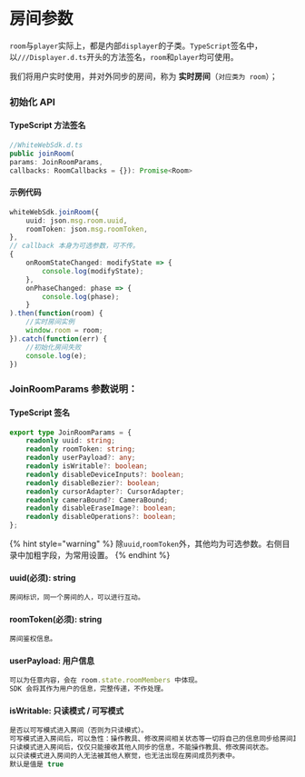 # 房间参数

`room`与`player`实际上，都是内部`displayer`的子类。`TypeScript`签名中，以`///Displayer.d.ts`开头的方法签名，`room`和`player`均可使用。

我们将用户实时使用，并对外同步的房间，称为 **实时房间**（`对应类为 room`）；

### 初始化 API

#### TypeScript 方法签名

```typescript
//WhiteWebSdk.d.ts
public joinRoom(
params: JoinRoomParams,
callbacks: RoomCallbacks = {}): Promise<Room>
```

#### 示例代码

```typescript
whiteWebSdk.joinRoom({
    uuid: json.msg.room.uuid,
    roomToken: json.msg.roomToken,
},
// callback 本身为可选参数，可不传。
{
    onRoomStateChanged: modifyState => {
        console.log(modifyState);
    },
    onPhaseChanged: phase => {
        console.log(phase);
    }
).then(function(room) {
    //实时房间实例
    window.room = room;
}).catch(function(err) {
    //初始化房间失败
    console.log(e);
})
```

### JoinRoomParams 参数说明：

#### TypeScript 签名

```typescript
export type JoinRoomParams = {
    readonly uuid: string;
    readonly roomToken: string;
    readonly userPayload?: any;
    readonly isWritable?: boolean;
    readonly disableDeviceInputs?: boolean;
    readonly disableBezier?: boolean;
    readonly cursorAdapter?: CursorAdapter;
    readonly cameraBound?: CameraBound;
    readonly disableEraseImage?: boolean;
    readonly disableOperations?: boolean;
};
```

{% hint style="warning" %}
除`uuid`,`roomToken`外，其他均为可选参数。右侧目录中加粗字段，为常用设置。
{% endhint %}

#### **uuid**\(必须\): string

```typescript
房间标识，同一个房间的人，可以进行互动。
```

#### **roomToken**\(必须\): string

```typescript
房间鉴权信息。
```

#### **userPayload**: 用户信息

```typescript
可以为任意内容，会在 room.state.roomMembers 中体现。
SDK 会将其作为用户的信息，完整传递，不作处理。
```

#### **isWritable**: 只读模式 / 可写模式

```typescript
是否以可写模式进入房间（否则为只读模式）。
可写模式进入房间后，可以急性：操作教具、修改房间相关状态等一切将自己的信息同步给房间其他人的操作。
只读模式进入房间后，仅仅只能接收其他人同步的信息，不能操作教具、修改房间状态。
以只读模式进入房间的人无法被其他人察觉，也无法出现在房间成员列表中。
默认是值是 true
```




